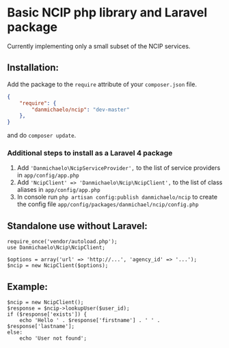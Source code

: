 # Basic NCIP php library and Laravel package

Currently implementing only a small subset of the NCIP services.

## Installation:

Add the package to the `require` attribute of your `composer.json` file.

```json
{
    "require": {
        "danmichaelo/ncip": "dev-master"
    },
}
``` 

and do `composer update`.

### Additional steps to install as a Laravel 4 package

1. Add `'Danmichaelo\NcipServiceProvider',` to the list of service providers in `app/config/app.php`
2. Add `'NcipClient' => 'Danmichaelo\Ncip\NcipClient',` to the list of class aliases in `app/config/app.php`
3. In console run `php artisan config:publish danmichaelo/ncip` to create the config file `app/config/packages/danmichael/ncip/config.php`

## Standalone use without Laravel:

	require_once('vendor/autoload.php');
	use Danmichaelo\Ncip\NcipClient;

	$options = array('url' => 'http://...', 'agency_id' => '...');
	$ncip = new NcipClient($options);


## Example:

	$ncip = new NcipClient();
	$response = $ncip->lookupUser($user_id);
	if ($response['exists']) {
		echo 'Hello ' . $response['firstname'] . ' ' . $response['lastname'];
	else:
		echo 'User not found';
